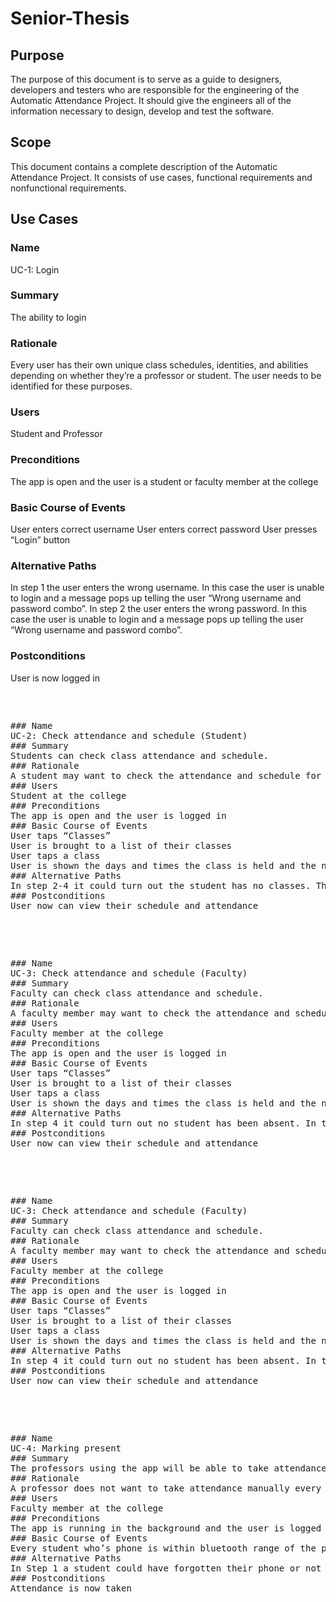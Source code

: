 # Senior-Thesis
## Purpose	
The purpose of this document is to serve as a guide to designers, developers and testers who are responsible for the engineering of the Automatic Attendance Project. It should give the engineers all of the information necessary to design, develop and test the software.

## Scope
This document contains a complete description of the Automatic Attendance Project. It consists of use cases, functional requirements and nonfunctional requirements. 

## Use Cases

### Name
UC-1: Login
### Summary
The ability to login
### Rationale
Every user has their own unique class schedules, identities, and abilities depending on whether they’re a professor or student. The user needs to be identified for these purposes.
### Users
Student and Professor
### Preconditions
The app is open and the user is a student or faculty member at the college
### Basic Course of Events
User enters correct username
User enters correct password
User presses “Login” button
### Alternative Paths
In step 1 the user enters the wrong username. In this case the user is unable to login and a message pops up telling the user “Wrong username and password combo”.
In step 2 the user enters the wrong password. In this case the user is unable to login and a message pops up telling the user “Wrong username and password combo”.
### Postconditions
User is now logged in
 <pre>
 
 <pre>
### Name
UC-2: Check attendance and schedule (Student)
### Summary
Students can check class attendance and schedule.
### Rationale
A student may want to check the attendance and schedule for their classes.
### Users
Student at the college
### Preconditions
The app is open and the user is logged in
### Basic Course of Events
User taps “Classes”
User is brought to a list of their classes
User taps a class
User is shown the days and times the class is held and the number of days they have been absent
### Alternative Paths
In step 2-4 it could turn out the student has no classes. This is not an issue as it will just not show anything listed.
### Postconditions
User now can view their schedule and attendance
 <pre>
 
 <pre>
### Name
UC-3: Check attendance and schedule (Faculty)
### Summary
Faculty can check class attendance and schedule.
### Rationale
A faculty member may want to check the attendance and schedule for their classes.
### Users
Faculty member at the college
### Preconditions
The app is open and the user is logged in
### Basic Course of Events
User taps “Classes”
User is brought to a list of their classes
User taps a class
User is shown the days and times the class is held and the number of days absent for each student in the class
### Alternative Paths
In step 4 it could turn out no student has been absent. In this case it will just show 0 for number of days absent for each student.
### Postconditions
User now can view their schedule and attendance
 <pre>
 
 <pre>
### Name
UC-3: Check attendance and schedule (Faculty)
### Summary
Faculty can check class attendance and schedule.
### Rationale
A faculty member may want to check the attendance and schedule for their classes.
### Users
Faculty member at the college
### Preconditions
The app is open and the user is logged in
### Basic Course of Events
User taps “Classes”
User is brought to a list of their classes
User taps a class
User is shown the days and times the class is held and the number of days absent for each student in the class
### Alternative Paths
In step 4 it could turn out no student has been absent. In this case it will just show 0 for number of days absent for each student.
### Postconditions
User now can view their schedule and attendance
 <pre>
 
 <pre>
### Name
UC-4: Marking present
### Summary
The professors using the app will be able to take attendance without doing anything themselves
### Rationale
A professor does not want to take attendance manually every day because that is extremely tedious
### Users
Faculty member at the college
### Preconditions
The app is running in the background and the user is logged in
### Basic Course of Events
Every student who’s phone is within bluetooth range of the professors phone will be marked present
### Alternative Paths
In Step 1 a student could have forgotten their phone or not be logged in on the app or could not have bluetooth turned on. This is a major issue with no current solution
### Postconditions
Attendance is now taken



